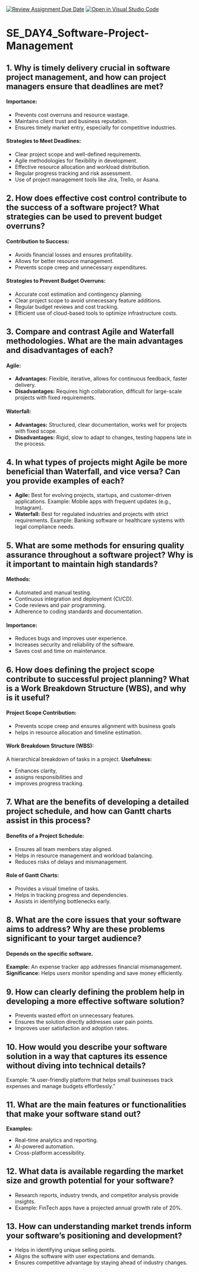 [![Review Assignment Due Date](https://classroom.github.com/assets/deadline-readme-button-22041afd0340ce965d47ae6ef1cefeee28c7c493a6346c4f15d667ab976d596c.svg)](https://classroom.github.com/a/9pw6JKcu)
[![Open in Visual Studio Code](https://classroom.github.com/assets/open-in-vscode-2e0aaae1b6195c2367325f4f02e2d04e9abb55f0b24a779b69b11b9e10269abc.svg)](https://classroom.github.com/online_ide?assignment_repo_id=18434881&assignment_repo_type=AssignmentRepo)
# SE_DAY4_Software-Project-Management
## 1. Why is timely delivery crucial in software project management, and how can project managers ensure that deadlines are met?
#### Importance:
- Prevents cost overruns and resource wastage.
- Maintains client trust and business reputation.
- Ensures timely market entry, especially for competitive industries.
#### Strategies to Meet Deadlines:
- Clear project scope and well-defined requirements.
- Agile methodologies for flexibility in development.
- Effective resource allocation and workload distribution.
- Regular progress tracking and risk assessment.
- Use of project management tools like Jira, Trello, or Asana.

## 2. How does effective cost control contribute to the success of a software project? What strategies can be used to prevent budget overruns?
#### Contribution to Success:
- Avoids financial losses and ensures profitability.
- Allows for better resource management.
- Prevents scope creep and unnecessary expenditures.
#### Strategies to Prevent Budget Overruns:
- Accurate cost estimation and contingency planning.
- Clear project scope to avoid unnecessary feature additions.
- Regular budget reviews and cost tracking.
- Efficient use of cloud-based tools to optimize infrastructure costs.

## 3. Compare and contrast Agile and Waterfall methodologies. What are the main advantages and disadvantages of each?
#### Agile:
- **Advantages:** Flexible, iterative, allows for continuous feedback, faster delivery.
- **Disadvantages:** Requires high collaboration, difficult for large-scale projects with fixed requirements.

#### Waterfall:
- **Advantages:** Structured, clear documentation, works well for projects with fixed scope.
- **Disadvantages:** Rigid, slow to adapt to changes, testing happens late in the process.

## 4. In what types of projects might Agile be more beneficial than Waterfall, and vice versa? Can you provide examples of each?
- **Agile:** Best for evolving projects, startups, and customer-driven applications.
Example: Mobile apps with frequent updates (e.g., Instagram).
- **Waterfall:** Best for regulated industries and projects with strict requirements.
Example: Banking software or healthcare systems with legal compliance needs.

## 5. What are some methods for ensuring quality assurance throughout a software project? Why is it important to maintain high standards?
#### Methods:
- Automated and manual testing.
- Continuous integration and deployment (CI/CD).
- Code reviews and pair programming.
- Adherence to coding standards and documentation.
#### Importance:
- Reduces bugs and improves user experience.
- Increases security and reliability of the software.
- Saves cost and time on maintenance.

## 6. How does defining the project scope contribute to successful project planning? What is a Work Breakdown Structure (WBS), and why is it useful?
#### Project Scope Contribution:
- Prevents scope creep and ensures alignment with business goals
- helps in resource allocation and timeline estimation.
#### Work Breakdown Structure (WBS):
A hierarchical breakdown of tasks in a project.
**Usefulness:** 
- Enhances clarity,
- assigns responsibilities and
- improves progress tracking.

## 7. What are the benefits of developing a detailed project schedule, and how can Gantt charts assist in this process?
#### Benefits of a Project Schedule:
- Ensures all team members stay aligned.
- Helps in resource management and workload balancing.
- Reduces risks of delays and mismanagement.
#### Role of Gantt Charts:
- Provides a visual timeline of tasks.
- Helps in tracking progress and dependencies.
- Assists in identifying bottlenecks early.

## 8. What are the core issues that your software aims to address? Why are these problems significant to your target audience?
#### Depends on the specific software.
**Example:** An expense tracker app addresses financial mismanagement.
**Significance:** Helps users monitor spending and save money efficiently.

## 9. How can clearly defining the problem help in developing a more effective software solution?
- Prevents wasted effort on unnecessary features.
- Ensures the solution directly addresses user pain points.
- Improves user satisfaction and adoption rates.

## 10. How would you describe your software solution in a way that captures its essence without diving into technical details?
Example: “A user-friendly platform that helps small businesses track expenses and manage budgets effortlessly.”

## 11. What are the main features or functionalities that make your software stand out?
**Examples:**
- Real-time analytics and reporting.
- AI-powered automation.
- Cross-platform accessibility.

## 12. What data is available regarding the market size and growth potential for your software?
- Research reports, industry trends, and competitor analysis provide insights.
- Example: FinTech apps have a projected annual growth rate of 20%.

## 13. How can understanding market trends inform your software’s positioning and development?
- Helps in identifying unique selling points.
- Aligns the software with user expectations and demands.
- Ensures competitive advantage by staying ahead of industry changes.
